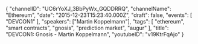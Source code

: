 {
    "channelID": "UC6rYoXJ_3BbPyWx_GQDDRRQ",
    "channelName": "Ethereum",
    "date": "2015-12-23T15:23:40.000Z",
    "draft": false,
    "events": [
        "DEVCON1"
    ],
    "speakers": ["Martin Koppelmann"],
    "tags": [
        "ethereum",
        "smart contracts",
        "gnosis",
        "prediction market",
        "augur"
    ],
    "title": "DEVCON1: Gnosis - Martin Koppelmann",
    "youtubeID": "v19KtrFqAjo"
}
